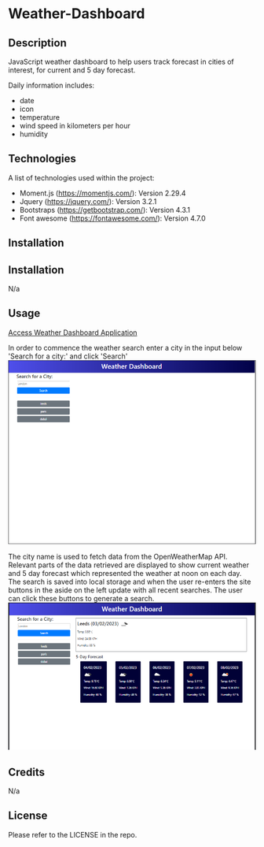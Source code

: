 # Weather-Dashboard

## Description

JavaScript weather dashboard to help users track forecast in cities of interest, for current and 5 day forecast.

Daily information includes:

* date
* icon
* temperature
* wind speed in kilometers per hour
* humidity

## Technologies

A list of technologies used within the project:
* Moment.js (https://momentjs.com/): Version 2.29.4
* Jquery (https://jquery.com/): Version 3.2.1
* Bootstraps (https://getbootstrap.com/): Version 4.3.1
* Font awesome (https://fontawesome.com/): Version 4.7.0

## Installation


## Installation

N/a

## Usage

[Access Weather Dashboard Application](https://rbenameur.github.io/Weather-Dashboard "Link to deployed github page")

In order to commence the weather search enter a city in the input below 'Search for a city:' and click 'Search'
![Screenshot of landing page for weather dashboard](./assets/img/Landing_page.PNG "Screenshot of landing page for weather")

The city name is used to fetch data from the OpenWeatherMap API. Relevant parts of the data retrieved are displayed to show current weather and 5 day forecast which represented the weather at noon on each day. The search is saved into local storage and when the user re-enters the site buttons in the aside on the left update with all recent searches. The user can click these buttons to generate a search.
![Screenshot of search results](./assets/img/Search_results.PNG "Screenshot of search results")


## Credits

N/a

## License

Please refer to the LICENSE in the repo.
